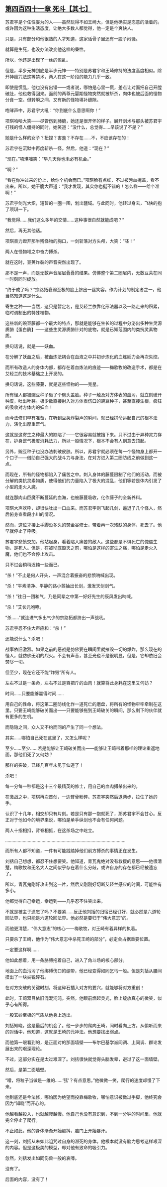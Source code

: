 ## [第四百四十一章 死斗【其七】](https://www.xxbiquge.com/11_11207/9199129.html)


  苏君宇是个任性妄为的人——虽然玩得不如王崎大，但是他确实是恣意的活着的。或许因为这种生活态度，让绝大多数人都觉得，他一定是个爽快人。

  只是，只有部分和他很熟的人才知道，这家话骨子里还有一股子闷骚。

  就算是生死，也没办法改变他这样的秉性。

  所以，他还是出现了一丝的慌乱。

  但是，半步元神到底是半步元神——特别是苏君宇和王崎修持的法度高度相似。除开神瘟咒法这等禁术，两人在这一阶段的能力几乎一致。

  即使是慌乱，他也没有出错——或者说，哪怕是心里一慌，差点让对面把自己开膛破肚，他也救得回来。面前的两尊元婴期怪物突然就被斩杀，肉体也被后面的怪物分食一空。但转瞬之间，又有新的怪物填补缝隙。

  咆哮声中，苏君宇大吼：“你到底什么意思啊你！”

  项琪哈哈大笑——尽管伤到肺腑，她还是很开怀的样子。展开剑术与那头被苏君宇打残的怪人僵持的同时，她笑道：“没什么，总觉得……早该说了不是？”

  她是什么样的女子？扭捏？害羞？不存在……不，不应该存在的！

  苏君宇在沉默中再度斩杀一怪。然后，他道：“现在？”

  “现在。”项琪嗤笑：“早几天你也未必有机会。”

  “啊？”

  “看在你冲过来的份上，给你个机会而已。”项琪脸有点红，不过被污血掩盖，看不出来。所以，她干脆大声道：“我才发现，其实你也挺不错的！怎么样——给个准啊！”

  苏君宇剑光大炽，短暂的一圈一围，划出疆域。与此同时，他转过身去，飞快的抱了项琪一下。

  “我觉得……我们这么多年的交情……这种事很自然就能成吧？”

  然后，再无其他话。

  项琪奋力蹬开那半残怪物的胸口，一剑斩落对方头颅，大笑：“呸！”

  两人在怪物堆之中奋力搏杀。

  就在这时，豆荚炸裂的声音突然出现了。

  那不是一声，而是无数声音层层叠叠的结果。仿佛整个第二圈层内，无数豆荚在同一时刻同时绽放。

  “终于成了吗？”宗路拓衰弱至极的脸上挤出一丝笑容。作为计划的制定者之一，他当然知道这是什么。

  寄生之种——当然，这只是暂定名，是艾轻兰依靠化形法器以及一路走来的积累，临时调制出的特殊植物。

  这些新的豌豆藤都一个最大的特点，那就是能够在生长的过程中分泌出多种生灵源质酶【蛋白酶】——这些生灵源质酶针对的底物，就是已知范围内的类抗灵素物质。

  换句话说，就是——妖血。

  在分解了妖血之后，被血炼法耦合在血液之中并初步炼化的血炼妖力会再次失控。

  而所有改造人的身体内部，都存在着血炼法的痕迹——梅歌牧的改造手术，都是在艾轻兰的技术基础之上开发的。

  换句话说，这些藤蔓，就是这些怪物的——克星。

  所有怪人都被豌豆种子砸了个劈头盖脸。种子一触及对方体表的血污，就立刻破开种皮，吐出叶芽。极少数直接射入对方体表伤口的豌豆种子，甚至直接生根，疯狂的吸收对方体内的妖血！

  而今法修们早有准备，在听到豆荚炸裂声的瞬间，就已经拼命运起自己的根本法力，演化出厚重罡气。

  这就是这寄生之种最大的缺陷了——它很容易就被挡下来。只不过由于异种灵力存在，护身罡气极度消耗法力，所以一般情况下，根本不会有人刻意去顶起。

  另外，豌豆种子也没办法刺破皮肤。所以，苏君宇就必须在每一个怪物身上都开一个口子——借助自己强大的战斗力与身法，在对方进入第二圈防线之前做到这一点。

  而现在，所有的怪物都陷入了痛苦之中。刺入身体的藤蔓限制了他们的活动，而被分解的类抗灵素物质，使得他们的力量陷入了极大的混乱，他们等若是体内引发了小型的走火入魔。

  就连那肉山巨魔不断蔓延的血海，也被藤蔓吸收，化作藤子的全新养料。

  项琪大声欢呼，却很快吐出一口血来。而苏君宇则飞起几剑，逼退了几个怪人，然后俯身查看段小川的情况。

  然而，这位才接上手脚没多久的焚金谷修士，带着再一次残缺的身体，死去了。他早就停止了呼吸。

  苏君宇悲愤交加。他站起身，看着陷入痛苦的敌人。这些都是不惧死亡的傀儡生物，是死人。但是，在被彻底毁灭之前，哪怕是这样的寄生之痛，哪怕是走火入魔，他们也不会停止攻击。

  只不过会稍稍迟钝一些而已。

  “杀！”不止是何人开头，一声混合着振奋的悲愤呐喊出现。

  “杀！”平素清净、平静的路小茜抽出长剑，激发天剑剑气。

  “杀！”往日一团和气，乃是同辈之中第一好好先生的辰风发出呐喊。

  “杀！”艾长元咆哮。

  “杀……”就连进气多出气少的宗路拓都挤出一声战吼。

  苏君宇忍不住大声应和：“杀！”

  还能说什么？杀吧！

  战事依旧激烈。如果之前的恶战是仿佛要在瞬间里就摧毁一切的爆炸，那么现在的怪人，就仿佛无明的烈火。不会有声音，甚至光也不是很明显，但是，它却依旧会焚尽一切。

  但至少，现在它还不能“炸毁”所有人。

  左右不过是一条命，左右不过是百把斤的血肉！就算将此身耗在这里又何妨？

  时间……只要能够赢得时间……

  用自己的性命，将这第二圈防线化作一道死亡的磨盘，将所有的怪物牢牢牵制在这里。只要王崎能够破关而出——只要能够拖到王崎破关的瞬间，那么剩下的伙伴就有更多的生机。

  而隐隐之间，众人又不约而同的产生了同一个想法。

  其实……哪怕自己死在这里了，又怎么样呢？

  至少……至少……若是能够让王崎破关而出——能够让王崎带着那样的理论重返地面，那他们死了又何妨？

  那样的突破，已经几百年未见于仙道了！

  杀吧！

  每一分每一秒都是这十三个最精英的修士，用自己的血肉搏杀出来的。

  在激战之中，项琪再次首创，一边臂骨粉碎。苏君宇突然后退两步，拉住了她的手。

  认识了十几年，相交却只有片刻。若是只有那一抱就死了，那苏君宇不会甘心。反正对于他如今的境界来说，哪怕是单手纵剑也不会有任何问题。

  两人十指相扣，背脊相抵，在这杀场之中屹立。

  ……………………………………………………………………………………

  而所有人都不知道，一件有可能践踏掉他们前方搏杀的事情正在发生。

  刘括自己想想，都忍不住想要笑。他知道，青瓦鬼绝对没有救援的意思——他很清楚，梅歌牧和无名大人之间似乎存在着什么分歧，或许自身的存在都已经被遗忘了。

  所以，青瓦鬼刚好攻击到这一片，然后又刚刚好切断艾轻兰感应的时间，可能性有多小。

  他都觉得自己幸运，幸运到——几乎忍不住笑出来。

  不就是被主子遗忘了吗？不要紧……反正他刘括的归宿已经订好，就必然是六道轮回法界，也只能是六道轮回法界。他必然是要归于“伟大意志”的。

  而他更清楚，“伟大意志”的核心——梅歌牧，对王崎有着异样的执着。

  只要杀了王崎，他作为“伟大意志中杀死王崎的部分”，必定会占据重要位置。

  一定要这样啊……

  他如此想着，用一条胳膊拖着自己，进入了角斗场的核心部分。

  地面上的血污污了他绑缚伤口的绷带，他已经变得如同乞丐一般。但是刘括从腰间摸出了一块尖锐碎石。

  在对方突破的关键时刻，将这碎石插入对方的要穴，就能够将对方重创！

  此时，王崎双目依旧混混沌沌。突然，他眼前燃起灵光，脸上绽放真心的微笑，似乎心有所得。

  一股玄妙至极的气质从他身上透出。

  刘括知晓，这是最后的机会了。他一步步的爬向王崎，同时看向上方。从偷听而来的对话中，他知道，这就是王崎的元神法。他想要找出弱点。

  而他第一眼看到的，是正面对的那面墙壁——布尔巴基学派同调、上同调、群论发展出来的艰深理论。

  不过，这部分实在是太过艰深了。刘括很快就觉得头脑发晕，避过了这一面墙壁。

  然后，是第二面墙壁。

  “嚯，将粒子当做是一维的……‘弦’？有点意思。”他微微一笑，爬行的速度却慢了下来。

  他到底还是今法修，哪怕因为绝望而投靠梅歌牧，哪怕意识被做过手脚，他终究会因为“知晓”而开心的。

  他越看越投入，也就越爬越慢。他自己也没有意识到，不到一分钟的时间里，他就完全停止了爬行。

  不止如此，他的身体渐渐开始颤抖，脑门上开始暴汗。

  这一刻，刘括从未如此诅咒过自身的濒死的身体。他根本就没有脑力思考这样艰深的内容。但是这极美的模型，却对他有致命的吸引力。

  忽然，刘括发出如同伤兽一般的哀嚎。

  没有了。

  后面的内容，没有了！
